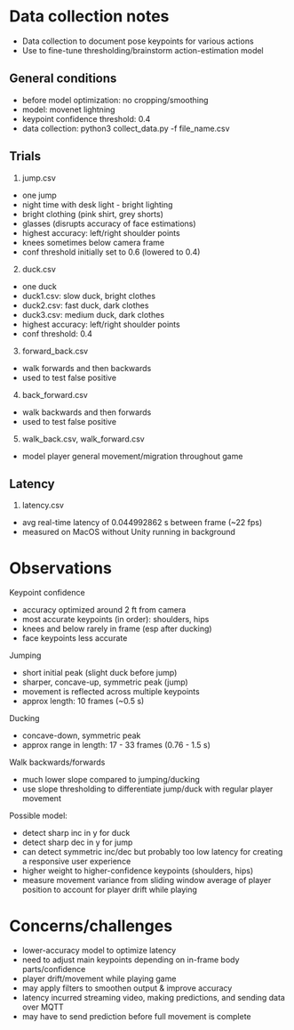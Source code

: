 # Data collection notes

- Data collection to document pose keypoints for various actions
- Use to fine-tune thresholding/brainstorm action-estimation model

## General conditions

- before model optimization: no cropping/smoothing
- model: movenet lightning
- keypoint confidence threshold: 0.4
- data collection: python3 collect_data.py -f file_name.csv

## Trials

1. jump.csv

- one jump
- night time with desk light - bright lighting
- bright clothing (pink shirt, grey shorts)
- glasses (disrupts accuracy of face estimations)
- highest accuracy: left/right shoulder points
- knees sometimes below camera frame
- conf threshold initially set to 0.6 (lowered to 0.4)

2. duck.csv

- one duck
- duck1.csv: slow duck, bright clothes
- duck2.csv: fast duck, dark clothes
- duck3.csv: medium duck, dark clothes
- highest accuracy: left/right shoulder points
- conf threshold: 0.4

3. forward_back.csv

- walk forwards and then backwards
- used to test false positive

4. back_forward.csv

- walk backwards and then forwards
- used to test false positive

5. walk_back.csv, walk_forward.csv

- model player general movement/migration throughout game

## Latency

1. latency.csv

- avg real-time latency of 0.044992862 s between frame (~22 fps)
- measured on MacOS without Unity running in background

# Observations

Keypoint confidence

- accuracy optimized around 2 ft from camera
- most accurate keypoints (in order): shoulders, hips
- knees and below rarely in frame (esp after ducking)
- face keypoints less accurate

Jumping

- short initial peak (slight duck before jump)
- sharper, concave-up, symmetric peak (jump)
- movement is reflected across multiple keypoints
- approx length: 10 frames (~0.5 s)

Ducking

- concave-down, symmetric peak
- approx range in length: 17 - 33 frames (0.76 - 1.5 s)

Walk backwards/forwards

- much lower slope compared to jumping/ducking
- use slope thresholding to differentiate jump/duck with regular
  player movement

Possible model:

- detect sharp inc in y for duck
- detect sharp dec in y for jump
- can detect symmetric inc/dec but probably too low latency
  for creating a responsive user experience
- higher weight to higher-confidence keypoints (shoulders, hips)
- measure movement variance from sliding window average of player position
  to account for player drift while playing

# Concerns/challenges

- lower-accuracy model to optimize latency
- need to adjust main keypoints depending on in-frame body parts/confidence
- player drift/movement while playing game
- may apply filters to smoothen output & improve accuracy
- latency incurred streaming video, making predictions, and sending data over MQTT
- may have to send prediction before full movement is complete
